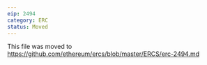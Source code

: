 ```yaml
---
eip: 2494
category: ERC
status: Moved
---
```


This file was moved to https://github.com/ethereum/ercs/blob/master/ERCS/erc-2494.md
